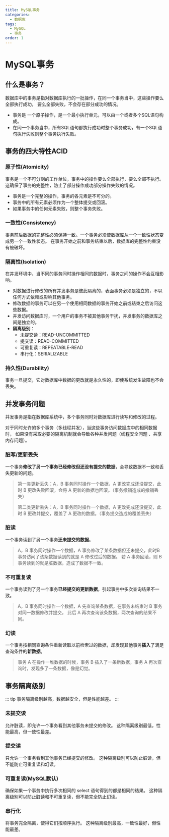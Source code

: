 ```yaml
---
title: MySQL事务
categories:
  - 数据库
tags:
  - MySQL
  - 事务
order: 1
---
```


# MySQL事务

## 什么是事务？

数据库中的事务是指对数据库执行的一批操作，在同一个事务当中，这些操作要么全部执行成功，
要么全部失败，不会存在部分成功的情况。
- 事务是 一个原子操作，是一个最小执行单元，可以由一个或者多个SQL语句构成。
- 在同一个事务当中，所有SQL语句都执行成功时整个事务成功，有一个SQL语句执行失败则整个事务执行失败。

## 事务的四大特性ACID

### 原子性(Atomicity)
事务是一个不可分割的工作单位，事务中的操作要么全部执行，要么全部不执行。
这确保了事务的完整性，防止了部分操作成功部分操作失败的情况。
- 事务是一个完整的操作，事务的各元素是不可分的。
- 事务中的所有元素必须作为一个整体提交或回滚。
- 如果事务中的任何元素失败，则整个事务失败。

### 一致性(Consistency)
事务前后数据的完整性必须保持一致。一个事务必须使数据库从一个一致性状态变成另一个一致性状态。
在事务开始之前和事务结束以后，数据库的完整性约束没有被破坏。

### 隔离性(Isolation)
在并发环境中，当不同的事务同时操作相同的数据时，事务之间的操作不会互相影响。
- 对数据进行修改的所有并发事务是彼此隔离的，表面事务必须是独立的，不以任何方式依赖或影响其他事务。
- 修改数据的事务可以在另一个使用相同数据的事务开始之前或结束之后访问这些数据。
- 并发访问数据库时，一个用户的事务不被其他事务干扰，并发事务的数据库之间是独立的。
- **隔离级别**：
  - 未提交读：READ-UNCOMMITTED
  - 提交读：READ-COMMITTED
  - 可重复读：REPEATABLE-READ
  - 串行化：SERIALIZABLE

### 持久性(Durability)
事务一旦提交，它对数据库中数据的更改就是永久性的，即使系统发生故障也不会丢失。

## 并发事务问题
并发事务是指在数据库系统中，多个事务同时对数据库进行读写和修改的过程。

对于同时允许的多个事务（多线程并发），当这些事务访问数据库中的相同数据时，
如果没有采取必要的隔离机制就会导致各种并发问题（线程安全问题 、共享内存问题）。

### 脏写/更新丢失
一个事务**修改了另一个事务已经修改但还没有提交的数据**，会导致数据不一致和丢失更新的问题。
> 第一类更新丢失：A，B 事务同时操作一个数据，A 更改完成还没提交，此时 B 更改失败回滚，会将 A 更新的数据也回滚。（事务撤销造成的撤销丢失）
>
>第二类更新丢失：A，B 事务同时操作一个数据，A 更改完成还没提交，此时 B 更改并提交，覆盖了 A 更改的数据。（事务提交造成的覆盖丢失）

### 脏读
一个事务读到了另一个事务**还未提交的数据**。
> A，B 事务同时操作一个数据，A 事务修改了某条数据但还未提交，此时B事务访问了该条数据读到的就是 A 修改过后的数据。
> 若 A 事务回滚，则 B 事务读到的就是脏数据，造成了数据不一致。

### 不可重复读
一个事务读到了另一个事务**已经提交的更新数据**，引起事务中多次查询结果不一致。
> A，B 事务同时操作一个数据，A 先查询某条数据，在事务未结束时 B 事务对同一数据修改并提交，
> 此后 A 再次查询该条数据，两次查询的结果不同。

### 幻读
一个事务按相同查询条件重新读取以前检索过的数据，却发现其他事务**插入**了满足查询条件的**新数据**。
> 事务 A 在操作一堆数据的时候，事务 B 插入了一条新数据，事务 A 再次查询时，发现多了一条数据，像是幻觉。

## 事务隔离级别
::: tip
事务隔离级别越高，数据越安全，但是性能越差。
:::

### 未提交读
允许脏读，即允许一个事务看到其他事务未提交的修改。
这种隔离级别最低，性能最高，但一致性最差。

### 提交读
只允许一个事务看到其他事务已经提交的修改。
这种隔离级别可以防止脏读，但不能防止可重复读和幻读。

### 可重复读(MySQL默认)
确保如果一个事务中执行多次相同的 select 语句得到的都是相同的结果。
这种隔离级别可以防止脏读和不可重复读，但不能完全防止幻读。

### 串行化
将事务完全隔离，使得它们按顺序执行。
这种隔离级别最高，一致性最好，但性能最差。
